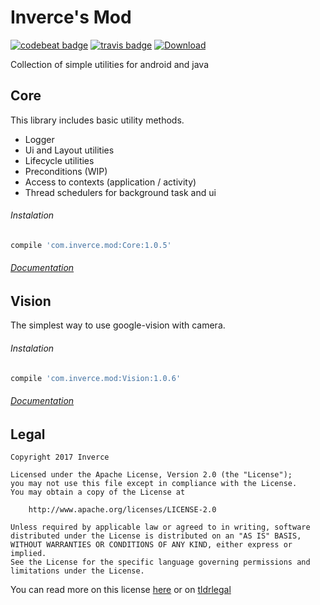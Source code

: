 # Inverce's Mod

[![codebeat badge](https://codebeat.co/badges/1aff48e2-2406-4f2b-9e63-6b63b983d2f0)](https://codebeat.co/projects/github-com-inverce-inverce-mod)
[![travis badge](https://travis-ci.org/inverce/Inverce-Mod.svg?branch=master)](https://travis-ci.org/inverce/Inverce-Mod.svg?branch=master)
[ ![Download](https://api.bintray.com/packages/inverce/Inverce-Mod/IM-Core/images/download.svg) ](https://bintray.com/inverce/Inverce-Mod/IM-Core/_latestVersion)



Collection of simple utilities for android and java

## Core

This library includes basic utility methods. 

* Logger 
* Ui and Layout utilities
* Lifecycle utilities
* Preconditions (WIP)
* Access to contexts (application / activity)
* Thread schedulers for background task and ui

###### Instalation
```gradle
compile 'com.inverce.mod:Core:1.0.5'
```
###### [Documentation](/Core)

## Vision

The simplest way to use google-vision with camera. 

###### Instalation
```gradle
compile 'com.inverce.mod:Vision:1.0.6'
```
###### [Documentation](/VisionForCamera)

## Legal 


```License
Copyright 2017 Inverce 

Licensed under the Apache License, Version 2.0 (the "License");
you may not use this file except in compliance with the License.
You may obtain a copy of the License at

    http://www.apache.org/licenses/LICENSE-2.0

Unless required by applicable law or agreed to in writing, software
distributed under the License is distributed on an "AS IS" BASIS,
WITHOUT WARRANTIES OR CONDITIONS OF ANY KIND, either express or implied.
See the License for the specific language governing permissions and
limitations under the License.
```

You can read more on this license [here](LICENSE) or on [tldrlegal](https://tldrlegal.com/license/apache-license-2.0-(apache-2.0))
